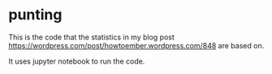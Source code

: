 # punting
This is the code that the statistics in my blog post https://wordpress.com/post/howtoember.wordpress.com/848 are based on.

It uses jupyter notebook to run the code.

